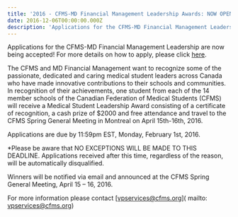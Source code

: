```yaml
---
title: '2016 - CFMS-MD Financial Management Leadership Awards: NOW OPEN! (DUE February 1st)'
date: 2016-12-06T00:00:00.000Z
description: 'Applications for the CFMS-MD Financial Management Leadership are now being accepted!'
---
```



Applications for the CFMS-MD Financial Management Leadership are now being accepted! For more details on how to apply, please click&nbsp;[here](http://www.cfms.org/index.php/cfms-items/cfms-news/1464-2016-cfms-md-scholarships-instructions.html).

The CFMS and MD Financial Management want to recognize some of the passionate, dedicated and caring medical student leaders across Canada who have made innovative contributions to their schools and communities. In recognition of their achievements, one student from each of the 14 member schools of the Canadian Federation of Medical Students (CFMS) will receive a Medical Student Leadership Award consisting of a certificate of recognition, a cash prize of $2000 and free attendance and travel to the CFMS Spring General Meeting in Montreal on April 15th-16th, 2016.&nbsp;

Applications are due by 11:59pm EST, Monday, February 1st, 2016.&nbsp;

\*Please be aware that NO EXCEPTIONS WILL BE MADE TO THIS DEADLINE. Applications received after this time, regardless of the reason, will be automatically disqualified.

Winners will be notified via email and announced at the CFMS Spring General Meeting, April 15 – 16, 2016.

For more information please contact&nbsp;[vpservices@cfms.org]( mailto: vpservices@cfms.org)